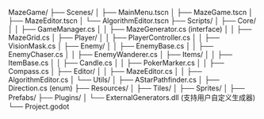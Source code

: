 MazeGame/
├── Scenes/
│   ├── MainMenu.tscn
│   ├── MazeGame.tscn
│   ├── MazeEditor.tscn
│   └── AlgorithmEditor.tscn
├── Scripts/
│   ├── Core/
│   │   ├── GameManager.cs
│   │   ├── MazeGenerator.cs (interface)
│   │   ├── MazeGrid.cs
│   ├── Player/
│   │   ├── PlayerController.cs
│   │   ├── VisionMask.cs
│   ├── Enemy/
│   │   ├── EnemyBase.cs
│   │   ├── EnemyChaser.cs
│   │   ├── EnemyWanderer.cs
│   ├── Items/
│   │   ├── ItemBase.cs
│   │   ├── Candle.cs
│   │   ├── PokerMarker.cs
│   │   ├── Compass.cs
│   ├── Editor/
│   │   ├── MazeEditor.cs
│   │   ├── AlgorithmEditor.cs
│   └── Utils/
│       ├── AStarPathfinder.cs
│       ├── Direction.cs (enum)
├── Resources/
│   ├── Tiles/
│   ├── Sprites/
│   ├── Prefabs/
├── Plugins/
│   └── ExternalGenerators.dll (支持用户自定义生成器)
└── Project.godot
